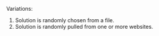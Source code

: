 Variations:
1. Solution is randomly chosen from a file.
2. Solution is randomly pulled from one or more websites.